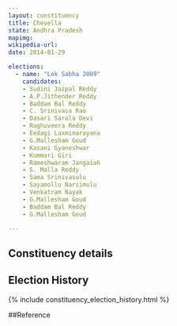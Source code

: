 ```yaml
---
layout: constituency
title: Chevella
state: Andhra Pradesh
mapimg: 
wikipedia-url: 
date: 2014-01-29

elections: 
  - name: "Lok Sabha 2009"
    candidates: 
    - Sudini Jaipal Reddy 
    - A.P.Jithender Reddy 
    - Baddam Bal Reddy 
    - C. Srinivasa Rao 
    - Dasari Sarala Devi 
    - Raghuveera Reddy 
    - Eedagi Laxminarayana 
    - G.Mallesham Goud 
    - Kasani Gyaneshwar 
    - Kummari Giri 
    - Rameshwaram Jangaiah 
    - S. Malla Reddy 
    - Sama Srinivasulu 
    - Sayamollu Narsimulu 
    - Venkatram Nayak 
    - G.Mallesham Goud 
    - Baddam Bal Reddy 
    - G.Mallesham Goud 

---
```

## Constituency details


## Election History
{% include constituency_election_history.html %}

##Reference
